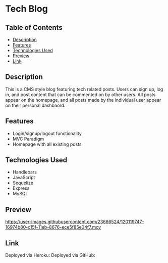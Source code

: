 # Tech Blog

## Table of Contents
- [Description](#description)
- [Features](#features)
- [Technologies Used](#technologies-used)
- [Preview](#preview)
- [Link](#link)

    

## Description
This is a CMS style blog featuring tech related posts. Users can sign up, log in, and post content that can be commented on by other users. All posts appear on the homepage, and all posts made by the individual user appear on their personal dashbaord.

     

## Features
- Login/signup/logout functionality
- MVC Paradigm
- Homepage with all existing posts

   

## Technologies Used
- Handlebars
- JavaScript
- Sequelize
- Express
- MySQL

    

## Preview
https://user-images.githubusercontent.com/23666524/120119747-16974b80-c15f-11eb-8676-ece5f85e04f7.mov



   

## Link
Deployed via Heroku: 
Deployed via GitHub: 

